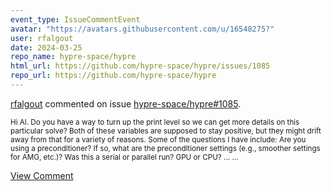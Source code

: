 ```yaml
---
event_type: IssueCommentEvent
avatar: "https://avatars.githubusercontent.com/u/16548275?"
user: rfalgout
date: 2024-03-25
repo_name: hypre-space/hypre
html_url: https://github.com/hypre-space/hypre/issues/1085
repo_url: https://github.com/hypre-space/hypre
---
```


<a href='https://github.com/rfalgout' target='_blank'>rfalgout</a> commented on issue <a href='https://github.com/hypre-space/hypre/issues/1085' target='_blank'>hypre-space/hypre#1085</a>.

<small>Hi Al.  Do you have a way to turn up the print level so we can get more details on this particular solve?  Both of these variables are supposed to stay positive, but they might drift away from that for a variety of reasons.  Some of the questions I have include: Are you using a preconditioner?  If so, what are the preconditioner settings (e.g., smoother settings for AMG, etc.)?  Was this a serial or parallel run?  GPU or CPU?  ......</small>

<a href='https://github.com/hypre-space/hypre/issues/1085' target='_blank'>View Comment</a>